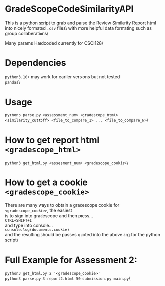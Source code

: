 # GradeScopeCodeSimilarityAPI
This is a python script to grab and parse the Review Similarity Report html into nicely formated `.csv` files\ 
with more helpful data formating such as group collaberations\

Many params Hardcoded currently for CSCI128\

# Dependencies
`python3.10+` may work for eariler versions but not tested\
`pandas`\

# Usage
`python3 parse.py <assessment_num> <gradescope_html> <similarity_cuttoff> <file_to_compare_1> ... <file_to_compare_N>`\

# How to get report html `<gradescope_html>`
`python3 get_html.py <assesment_num> <gradescope_cookie>`\

# How to get a cookie `<gradescope_cookie>`
There are many ways to obtain a gradescope cookie for `<gradescope_cookie>`, the easiest\
is to sign into gradescope and then press...\
`CTRL+SHIFT+I`\
and type into console...\
`console.log(documents.cookie)`\
and the resulting should be passes quoted into the above arg for the python script\

# Full Example for Assessment 2:
`python3 get_html.py 2 '<gradescope_cookie>'`\
`python3 parse.py 3 report2.html 50 submission.py main.py`\
